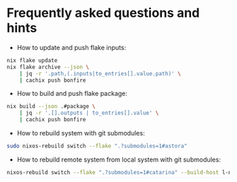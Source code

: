 # Frequently asked questions and hints

* How to update and push flake inputs:

```sh 
nix flake update 
nix flake archive --json \
    | jq -r '.path,(.inputs|to_entries[].value.path)' \
    | cachix push bonfire
```

* How to build and push flake package:

```sh 
nix build --json .#package \
    | jq -r '.[].outputs | to_entries[].value' \
    | cachix push bonfire 
```

* How to rebuild system with git submodules:

```sh 
sudo nixos-rebuild switch --flake ".?submodules=1#astora"
```

* How to rebuild remote system from local system with git submodules:

```sh 
nixos-rebuild switch --flake ".?submodules=1#catarina" --build-host l-nafaryus@astora --target-host l.nafaryus@catarina --use-remote-sudo
```


